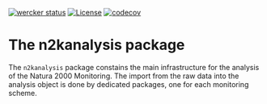 [![wercker status](https://app.wercker.com/status/0dc9e0e76caa7b834a0ac6fa9c3ce908/s/master "wercker status")](https://app.wercker.com/project/bykey/0dc9e0e76caa7b834a0ac6fa9c3ce908)
[![License](http://img.shields.io/badge/license-GPL--3-blue.svg?style=flat)](http://www.gnu.org/licenses/gpl-3.0.html)
[![codecov](https://codecov.io/gh/inbo/n2kanalysis/branch/master/graph/badge.svg)](https://codecov.io/gh/inbo/n2kanalysis)

# The n2kanalysis package

The `n2kanalysis` package constains the main infrastructure for the analysis of the Natura 2000 Monitoring. The import from the raw data into the analysis object is done by dedicated packages, one for each monitoring scheme.
